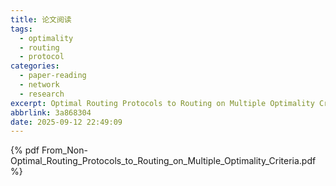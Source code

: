 ```yaml
---
title: 论文阅读
tags:
  - optimality
  - routing
  - protocol
categories:
  - paper-reading
  - network
  - research
excerpt: Optimal Routing Protocols to Routing on Multiple Optimality Criteria
abbrlink: 3a868304
date: 2025-09-12 22:49:09
---
```

{% pdf From_Non-Optimal_Routing_Protocols_to_Routing_on_Multiple_Optimality_Criteria.pdf %}